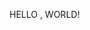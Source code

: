 <html lang="en">
   <head>
       <title>
           Hello, World!
       </title>
       <meta name="description"  content="coloque aqui uma descrição com até 150 caracteres"/>
       <meta name="keyword" content="7 palavras chave genéricas aqui"/>
       <meta name="Author"  content="Seu nome aqui"/>
       <style>
       </style>
   </head>
   <body>
        <p>
           HELLO , WORLD!
        </p>
   </body>
   <script>
   </script>
   <script src="link script here"></script>
</html>

